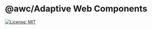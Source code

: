 # @awc/Adaptive Web Components
[![License: MIT](https://img.shields.io/badge/License-MIT-yellow.svg)](https://opensource.org/licenses/MIT)